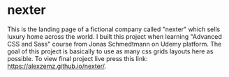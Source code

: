 # nexter
This is the landing page of a fictional company called "nexter" which sells luxury home across the world. I built this project when learning "Advanced CSS and Sass" course from Jonas Schmedtmann on Udemy platform. The goal of this project is basically to use as many css grids layouts here as possible. To view final project live press this link: https://alexzemz.github.io/nexter/.
